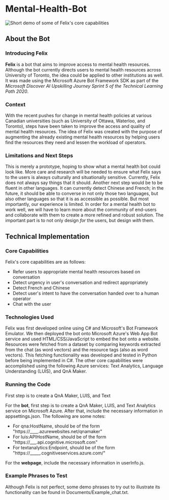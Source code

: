 # Mental-Health-Bot

![Short demo of some of Felix's core capabilities](Felix-Short-Demo.gif)

## About the Bot

### Introducing Felix
__Felix__ is a bot that aims to improve access to mental health resources. Although the bot currently directs users to mental health resources across University of Toronto, the idea could be applied to other institutions as well. It was made using the Microsoft Azure Bot Framework SDK as part of the *Microsoft Discover AI Upskilling Journey Sprint 5 of the Technical Learning Path 2020*. 

### Context
With the recent pushes for change in mental health policies at various Canadian universities (such as University of Ottawa, Waterloo, and Toronto), steps have been taken to improve the access and quality of mental health resources. The idea of Felix was created with the purpose of augmenting the already existing mental health resources by helping users find the resources they need and lessen the workload of operators.

### Limitations and Next Steps
This is merely a prototype, hoping to show what a mental health bot could look like. More care and research will be needed to ensure what Felix says to the users is always culturally and situationally sensitive. Currently, Felix does not always say things that it should. Another next step would be to be fluent in other languages. It can currently detect Chinese and French; in the future, it should be able to converse in not only those two languages, but also other languages so that it is as accessible as possible. But most importantly, our experience is limited. In order for a mental health bot to work well, we will have to learn more about the community of end-users and collaborate with them to create a more refined and robust solution. The important part is to not only design *for* the users, but design *with* them.

## Technical Implementation

### Core Capabilities
Felix's core capabilities are as follows:
- Refer users to appropriate mental health resources based on conversation
- Detect urgency in user's conversation and redirect appropriately
- Detect French and Chinese
- Detect user's intent to have the conversation handed over to a human operator
- Chat with the user

### Technologies Used
Felix was first developed online using C# and Microsoft's Bot Framework Emulator. We then deployed the bot onto Microsoft Azure's Web App Bot service and used HTML/CSS/JavaScript to embed the bot onto a website. Resources were fetched from a dataset by comparing keywords extracted from the chat (as word vectors) and the resource tags (also as word vectors). This fetching functionality was developed and tested in Python before being implemented in C#. The other core capabilities were accomplished using the following Azure services: Text Analytics, Language Understanding (LUIS), and QnA Maker.

### Running the Code
First step is to create a QnA Maker, LUIS, and Text

For the __bot__, first step is to create a QnA Maker, LUIS, and Text Analytics service on Microsoft Azure. After that, include the necessary information in appsettings.json. The following are some notes:
- For qna:HostName, should be of the form "https://____.azurewebsites.net/qnamaker"
- For luis:APIHostName, should be of the form "https://___.api.cognitive.microsoft.com"
- For textanalytics:Endpoint, should be of the form "https://_____.cognitiveservices.azure.com/"

For the __webpage__, include the necessary information in userInfo.js.

### Example Phrases to Test
Although Felix is not perfect, some demo phrases to try out to illustrate its functionality can be found in Documents/Example_chat.txt.
